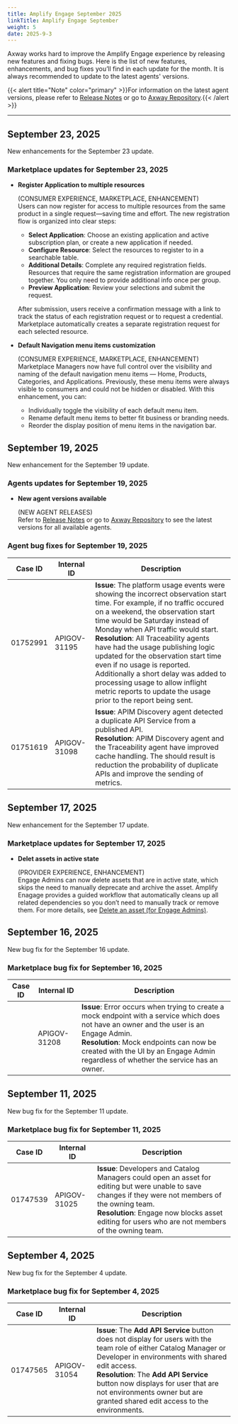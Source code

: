 ```yaml
---
title: Amplify Engage September 2025
linkTitle: Amplify Engage September
weight: 5
date: 2025-9-3
---
```

Axway works hard to improve the Amplify Engage experience by releasing new features and fixing bugs. Here is the list of new features, enhancements, and bug fixes you’ll find in each update for the month. It is always recommended to update to the latest agents' versions.

{{< alert title="Note" color="primary" >}}For information on the latest agent versions, please refer to [Release Notes](/docs/amplify_relnotes) or go to [Axway Repository](https://repository.axway.com/catalog?q=agents).{{< /alert >}}

---

## September 23, 2025

New enhancements for the September 23 update.

### Marketplace updates for September 23, 2025

* **Register Application to multiple resources**

  (CONSUMER EXPERIENCE, MARKETPLACE, ENHANCEMENT)</br>
  Users can now register for access to multiple resources from the same product in a single request—saving time and effort. The new registration flow is organized into clear steps:

    * **Select Application**: Choose an existing application and active subscription plan, or create a new application if needed.
    * **Configure Resource**: Select the resources to register to in a searchable table.
    * **Additional Details**: Complete any required registration fields.  Resources that require the same registration information are grouped together. You only need to provide additional info once per group.
    * **Preview Application**: Review your selections and submit the request.

  After submission, users receive a confirmation message with a link to track the status of each registration request or to request a credential. Marketplace automatically creates a separate registration request for each selected resource.

* **Default Navigation menu items customization**

  (CONSUMER EXPERIENCE, MARKETPLACE, ENHANCEMENT)</br>
  Marketplace Managers now have full control over the visibility and naming of the default navigation menu items — Home, Products, Categories, and Applications. Previously, these menu items were always visible to consumers and could not be hidden or disabled.
  With this enhancement, you can:

    * Individually toggle the visibility of each default menu item.
    * Rename default menu items to better fit business or branding needs.
    * Reorder the display position of menu items in the navigation bar.

## September 19, 2025

New enhancement for the September 19 update.

### Agents updates for September 19, 2025

* **New agent versions available**

  (NEW AGENT RELEASES)</br>
  Refer to [Release Notes](https://docs.axway.com/bundle/amplify-central/page/docs/amplify_relnotes/index.html) or go to [Axway Repository](https://repository.axway.com/catalog?q=agents) to see the latest versions for all available agents.

### Agent bug fixes for September 19, 2025

| Case ID | Internal ID | Description |
|-------------|--------------|---------------------------------------------------|
| 01752991   | APIGOV-31195 | **Issue**: The platform usage events were showing the incorrect observation start time. For example, if no traffic occured on a weekend, the observation start time would be Saturday instead of Monday when API traffic would start. <br/>**Resolution**: All Traceability agents have had the usage publishing logic updated for the observation start time even if no usage is reported. Additionally a short delay was added to processing usage to allow inflight metric reports to update the usage prior to the report being sent. |
| 01751619   | APIGOV-31098 | **Issue**: APIM Discovery agent detected a duplicate API Service from a published API. <br/>**Resolution**: APIM Discovery agent and the Traceability agent have improved cache handling. The should result is reduction the probability of duplicate APIs and improve the sending of metrics. |

## September 17, 2025

New enhancement for the September 17 update.

### Marketplace updates for September 17, 2025

* **Delet assets in active state**

  (PROVIDER EXPERIENCE, ENHANCEMENT)</br>
  Engage Admins can now delete assets that are in active state, which skips the need to manually deprecate and archive the asset. Amplify Enagage provides a guided workflow that automatically cleans up all related dependencies so you don’t need to manually track or remove them. For more details, see [Delete an asset (for Engage Admins)](https://docs.axway.com/bundle/amplify-central/page/docs/manage_asset_catalog/asset_management/index.html#delete-an-asset-for-engage-admins).

## September 16, 2025

New bug fix for the September 16 update.

### Marketplace bug fix for September 16, 2025

| Case ID | Internal ID | Description |
|-------------|--------------|---------------------------------------------------|
|         | APIGOV-31208 | **Issue**: Error occurs when trying to create a mock endpoint with a service which does not have an owner and the user is an Engage Admin. <br/>**Resolution**: Mock endpoints can now be created with the UI by an Engage Admin regardless of whether the service has an owner. |

## September 11, 2025

New bug fix for the September 11 update.

### Marketplace bug fix for September 11, 2025

| Case ID | Internal ID | Description |
|-------------|--------------|---------------------------------------------------|
| 01747539 | APIGOV-31025 | **Issue**: Developers and Catalog Managers could open an asset for editing but were unable to save changes if they were not members of the owning team. <br/>**Resolution**: Engage now blocks asset editing for users who are not members of the owning team. |

## September 4, 2025

New bug fix for the September 4 update.

### Marketplace bug fix for September 4, 2025

| Case ID | Internal ID | Description |
|-------------|--------------|---------------------------------------------------|
| 01747565 | APIGOV-31054 | **Issue**: The **Add API Service** button does not display for users with the team role of either Catalog Manager or Developer in environments with shared edit access. <br/>**Resolution**: The **Add API Service** button now displays for user that are not environments owner but are granted shared edit access to the environments. |
